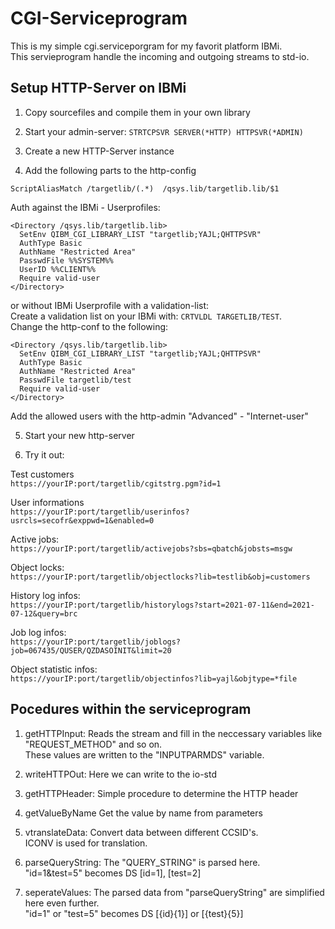 # CGI-Serviceprogram

This is my simple cgi.serviceporgram for my favorit platform IBMi.<br>
This servieprogram handle the incoming and outgoing streams to std-io.

## Setup HTTP-Server on IBMi
1. Copy sourcefiles and compile them in your own library

2. Start your admin-server: ```STRTCPSVR SERVER(*HTTP) HTTPSVR(*ADMIN)```

3. Create a new HTTP-Server instance

4. Add the following parts to the http-config


```ScriptAliasMatch /targetlib/(.*)  /qsys.lib/targetlib.lib/$1```

Auth against the IBMi - Userprofiles:
```
<Directory /qsys.lib/targetlib.lib>
  SetEnv QIBM_CGI_LIBRARY_LIST "targetlib;YAJL;QHTTPSVR"
  AuthType Basic
  AuthName "Restricted Area"
  PasswdFile %%SYSTEM%%
  UserID %%CLIENT%%
  Require valid-user
</Directory>
```
or without IBMi Userprofile with a validation-list:<br>
Create a validation list on your IBMi with: ```CRTVLDL TARGETLIB/TEST```.<br>
Change the http-conf to the following:
```
<Directory /qsys.lib/targetlib.lib>
  SetEnv QIBM_CGI_LIBRARY_LIST "targetlib;YAJL;QHTTPSVR"
  AuthType Basic
  AuthName "Restricted Area"
  PasswdFile targetlib/test
  Require valid-user
</Directory>
```
Add the allowed users with the http-admin "Advanced" - "Internet-user"

5. Start your new http-server

6. Try it out:<br>

Test customers<br>
```https://yourIP:port/targetlib/cgitstrg.pgm?id=1```<br>

User informations<br>
```https://yourIP:port/targetlib/userinfos?usrcls=secofr&exppwd=1&enabled=0```<br>

Active jobs:<br>
```https://yourIP:port/targetlib/activejobs?sbs=qbatch&jobsts=msgw```<br>

Object locks:<br>
```https://yourIP:port/targetlib/objectlocks?lib=testlib&obj=customers```<br>

History log infos:<br>
```https://yourIP:port/targetlib/historylogs?start=2021-07-11&end=2021-07-12&query=brc```<br>

Job log infos:<br>
```https://yourIP:port/targetlib/joblogs?job=067435/QUSER/QZDASOINIT&limit=20```<br>

Object statistic infos:<br>
```https://yourIP:port/targetlib/objectinfos?lib=yajl&objtype=*file```<br>

## Pocedures within the serviceprogram

1. getHTTPInput:
Reads the stream and fill in the neccessary variables like "REQUEST_METHOD" and so on.<br>
These values are written to the "INPUTPARMDS" variable.

2. writeHTTPOut:
Here we can write to the io-std

3. getHTTPHeader:
Simple procedure to determine the HTTP header

4. getValueByName
Get the value by name from parameters

5. vtranslateData:
Convert data between different CCSID's.<br>
ICONV is used for translation.

6. parseQueryString:
The "QUERY_STRING" is parsed here.<br>
"id=1&test=5" becomes DS [id=1], [test=2]

7. seperateValues:
The parsed data from "parseQueryString" are simplified here even further.<br>
"id=1" or "test=5" becomes DS [{id}{1}] or [{test}{5}]

